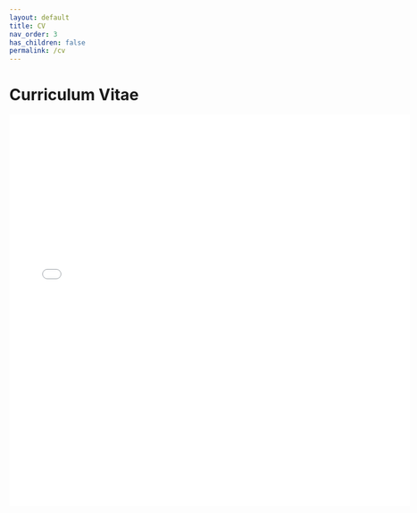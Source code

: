 ```yaml
---
layout: default
title: CV
nav_order: 3
has_children: false
permalink: /cv
---
```


# Curriculum Vitae

<iframe src="/assets/CV_Spring_Quarter_2020.pdf" style="width:718px; height:700px;" frameborder="0"/>


<object data="/assets/CV_Spring_Quarter_2020.pdf" type="application/pdf" width=100% height="700px">
    <embed src="/assets/CV_Spring_Quarter_2020.pdf">
        <p>You can download the PDF: <a href="/assets/CV_Spring_Quarter_2020.pdf">Download PDF</a>.</p>
    </embed>
</object>
